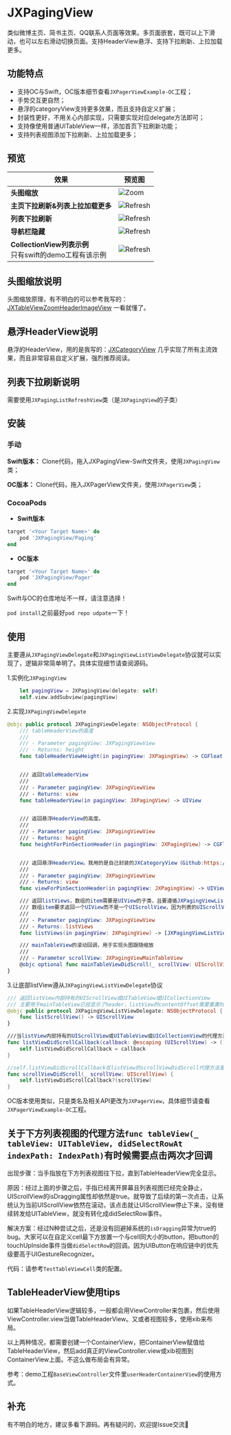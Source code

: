 # JXPagingView

类似微博主页、简书主页、QQ联系人页面等效果。多页面嵌套，既可以上下滑动，也可以左右滑动切换页面。支持HeaderView悬浮、支持下拉刷新、上拉加载更多。

## 功能特点

- 支持OC与Swift，OC版本细节查看`JXPagerViewExample-OC`工程；
- 手势交互更自然；
- 悬浮的categoryView支持更多效果，而且支持自定义扩展；
- 封装性更好，不用关心内部实现，只需要实现对应delegate方法即可；
- 支持像使用普通UITableView一样，添加首页下拉刷新功能；
- 支持列表视图添加下拉刷新、上拉加载更多；

## 预览

| 效果  | 预览图 |
|-------|-------|
| **头图缩放** | ![Zoom](https://github.com/pujiaxin33/JXPagingView/blob/master/JXPagingView/Gif/Zoom.gif) | 
| **主页下拉刷新&列表上拉加载更多** | ![Refresh](https://github.com/pujiaxin33/JXPagingView/blob/master/JXPagingView/Gif/Refresh.gif) |
| **列表下拉刷新** | ![Refresh](https://github.com/pujiaxin33/JXPagingView/blob/master/JXPagingView/Gif/ListRefresh.gif) |
| **导航栏隐藏** | ![Refresh](https://github.com/pujiaxin33/JXPagingView/blob/master/JXPagingView/Gif/NaviHidden.gif) |
| **CollectionView列表示例**<br/> 只有swift的demo工程有该示例 | ![Refresh](https://github.com/pujiaxin33/JXPagingView/blob/master/JXPagingView/Gif/CollectionViewList.gif) |

## 头图缩放说明
头图缩放原理，有不明白的可以参考我写的：[JXTableViewZoomHeaderImageView](https://github.com/pujiaxin33/JXTableViewZoomHeaderImageView)  一看就懂了。

## 悬浮HeaderView说明
悬浮的HeaderView，用的是我写的：[JXCategoryView](https://github.com/pujiaxin33/JXCategoryView) 几乎实现了所有主流效果，而且非常容易自定义扩展，强烈推荐阅读。

## 列表下拉刷新说明

需要使用`JXPagingListRefreshView`类（是`JXPagingView`的子类）

## 安装

### 手动

**Swift版本：** Clone代码，拖入JXPagingView-Swift文件夹，使用`JXPagingView`类；

**OC版本：** Clone代码，拖入JXPagerView文件夹，使用`JXPagerView`类；

### CocoaPods

- **Swift版本**
```ruby
target '<Your Target Name>' do
    pod 'JXPagingView/Paging'
end
```

- **OC版本**
```ruby
target '<Your Target Name>' do
    pod 'JXPagingView/Pager'
end
```

Swift与OC的仓库地址不一样，请注意选择！

`pod install`之前最好`pod repo udpate`一下！


## 使用

主要遵从`JXPagingViewDelegate`和`JXPagingViewListViewDelegate`协议就可以实现了，逻辑非常简单明了。具体实现细节请查阅源码。

1.实例化`JXPagingView`
```swift
    let pagingView = JXPagingView(delegate: self)
    self.view.addSubview(pagingView)
```

2.实现`JXPagingViewDelegate`
```swift
@objc public protocol JXPagingViewDelegate: NSObjectProtocol {
    /// tableHeaderView的高度
    ///
    /// - Parameter pagingView: JXPagingViewView
    /// - Returns: height
    func tableHeaderViewHeight(in pagingView: JXPagingView) -> CGFloat


    /// 返回tableHeaderView
    ///
    /// - Parameter pagingView: JXPagingViewView
    /// - Returns: view
    func tableHeaderView(in pagingView: JXPagingView) -> UIView


    /// 返回悬浮HeaderView的高度。
    ///
    /// - Parameter pagingView: JXPagingViewView
    /// - Returns: height
    func heightForPinSectionHeader(in pagingView: JXPagingView) -> CGFloat


    /// 返回悬浮HeaderView。我用的是自己封装的JXCategoryView（Github:https://github.com/pujiaxin33/JXCategoryView），你也可以选择其他的三方库或者自己写
    ///
    /// - Parameter pagingView: JXPagingViewView
    /// - Returns: view
    func viewForPinSectionHeader(in pagingView: JXPagingView) -> UIView

    /// 返回listViews，数组的item需要是UIView的子类，且要遵循JXPagingViewListViewDelegate。
    /// 数组item要求返回一个UIView而不是一个UIScrollView，因为列表的UIScrollView一般是被包装到一个view里面，里面会处理数据源和其他逻辑。
    ///
    /// - Parameter pagingView: JXPagingViewView
    /// - Returns: listViews
    func listViews(in pagingView: JXPagingView) -> [JXPagingViewListViewDelegate & UIView]

    /// mainTableView的滚动回调，用于实现头图跟随缩放
    ///
    /// - Parameter scrollView: JXPagingViewMainTableView
    @objc optional func mainTableViewDidScroll(_ scrollView: UIScrollView)
}
```

3.让底部listView遵从`JXPagingViewListViewDelegate`协议
```swift
/// 返回listView内部持有的UIScrollView或UITableView或UICollectionView
/// 主要用于mainTableView已经显示了header，listView的contentOffset需要重置时，内部需要访问到外部传入进来的listView内的scrollView
@objc public protocol JXPagingViewListViewDelegate: NSObjectProtocol {
    func listScrollView() -> UIScrollView
}

///当listView内部持有的UIScrollView或UITableView或UICollectionView的代理方法`scrollViewDidScroll`回调时，需要调用该代理方法传入的callback
func listViewDidScrollCallback(callback: @escaping (UIScrollView) -> ()) {
    self.listViewDidScrollCallback = callback
}

//self.listViewDidScrollCallback在listView的scrollViewDidScroll代理方法里面回调
func scrollViewDidScroll(_ scrollView: UIScrollView) {
    self.listViewDidScrollCallback?(scrollView)
}
```

OC版本使用类似，只是类名及相关API更改为`JXPagerView`，具体细节请查看`JXPagerViewExample-OC`工程。

## 关于下方列表视图的代理方法`func tableView(_ tableView: UITableView, didSelectRowAt indexPath: IndexPath)`有时候需要点击两次才回调

出现步骤：当手指放在下方列表视图往下拉，直到TableHeaderView完全显示。

原因：经过上面的步骤之后，手指已经离开屏幕且列表视图已经完全静止，UIScrollView的isDragging属性却依然是true。就导致了后续的第一次点击，让系统认为当前UIScrollView依然在滚动，该点击就让UIScrollView停止下来，没有继续转发给UITableView，就没有转化成didSelectRow事件。

解决方案：经过N种尝试之后，还是没有回避掉系统的`isDragging`异常为true的bug。大家可以在自定义cell最下方放置一个与cell同大小的button，把button的touchUpInside事件当做`didSelectRow`的回调。因为UIButton在响应链中的优先级要高于UIGestureRecognizer。

代码：请参考`TestTableViewCell`类的配置。

## TableHeaderView使用tips

如果TableHeaderView逻辑较多，一般都会用ViewController来包裹，然后使用ViewController.view当做TableHeaderView。又或者视图较多，使用xib来布局。

以上两种情况，都需要创建一个ContainerView，把ContainerView赋值给TableHeaderView，然后add真正的ViewController.view或xib视图到ContainerView上面。不这么做布局会有异常。

参考：demo工程`BaseViewController`文件里`userHeaderContainerView`的使用方式。


## 补充

有不明白的地方，建议多看下源码。再有疑问的，欢迎提Issue交流🤝


